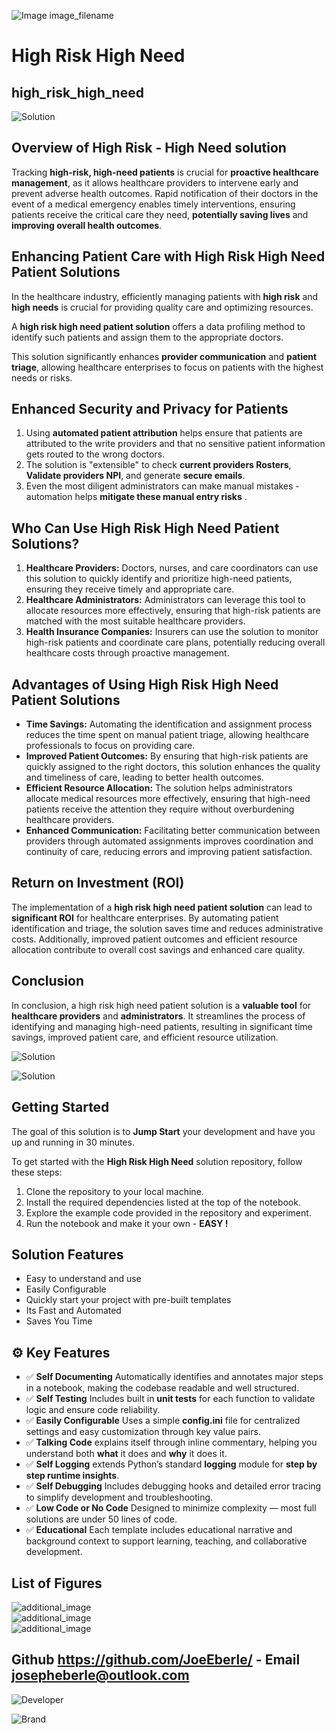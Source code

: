 ![Image image_filename](solution_sign.png)
    
# High Risk High Need 

## high_risk_high_need

    
![Solution](code.png)

    

## Overview of High Risk - High Need solution
Tracking **high-risk, high-need patients** is crucial for **proactive healthcare management**, as it allows healthcare providers to intervene early and prevent adverse health outcomes. Rapid notification of their doctors in the event of a medical emergency enables timely interventions, ensuring patients receive the critical care they need, **potentially saving lives** and **improving overall health outcomes**.

## Enhancing Patient Care with High Risk High Need Patient Solutions
In the healthcare industry, efficiently managing patients with **high risk** and **high needs** is crucial for providing quality care and optimizing resources.

A **high risk high need patient solution** offers a data profiling method to identify such patients and assign them to the appropriate doctors. 

This solution significantly enhances **provider communication** and **patient triage**, allowing healthcare enterprises to focus on patients with the highest needs or risks.

## Enhanced Security and Privacy for Patients
1. Using **automated patient attribution** helps ensure that patients are attributed to the write providers and that no sensitive patient information gets routed to the wrong doctors.
2. The solution is "extensible" to check **current providers Rosters**, **Validate providers NPI**, and generate **secure emails**. 
3. Even the most diligent administrators can make manual mistakes - automation helps **mitigate these manual entry risks** . 

## Who Can Use High Risk High Need Patient Solutions?
1. **Healthcare Providers:** Doctors, nurses, and care coordinators can use this solution to quickly identify and prioritize high-need patients, ensuring they receive timely and appropriate care.
2. **Healthcare Administrators:** Administrators can leverage this tool to allocate resources more effectively, ensuring that high-risk patients are matched with the most suitable healthcare providers.
3. **Health Insurance Companies:** Insurers can use the solution to monitor high-risk patients and coordinate care plans, potentially reducing overall healthcare costs through proactive management.

## Advantages of Using High Risk High Need Patient Solutions
- **Time Savings:** Automating the identification and assignment process reduces the time spent on manual patient triage, allowing healthcare professionals to focus on providing care.
- **Improved Patient Outcomes:** By ensuring that high-risk patients are quickly assigned to the right doctors, this solution enhances the quality and timeliness of care, leading to better health outcomes.
- **Efficient Resource Allocation:** The solution helps administrators allocate medical resources more effectively, ensuring that high-need patients receive the attention they require without overburdening healthcare providers.
- **Enhanced Communication:** Facilitating better communication between providers through automated assignments improves coordination and continuity of care, reducing errors and improving patient satisfaction.

## Return on Investment (ROI)
The implementation of a **high risk high need patient solution** can lead to **significant ROI** for healthcare enterprises. By automating patient identification and triage, the solution saves time and reduces administrative costs. Additionally, improved patient outcomes and efficient resource allocation contribute to overall cost savings and enhanced care quality.

## Conclusion
In conclusion, a high risk high need patient solution is a **valuable tool** for **healthcare providers** and **administrators**. It streamlines the process of identifying and managing high-need patients, resulting in significant time savings, improved patient care, and efficient resource utilization.



![Solution](code.png)

    
![Solution](code.png)

    
## Getting Started

The goal of this solution is to **Jump Start** your development and have you up and running in 30 minutes. 

To get started with the **High Risk High Need** solution repository, follow these steps:
1. Clone the repository to your local machine.
2. Install the required dependencies listed at the top of the notebook.
3. Explore the example code provided in the repository and experiment.
4. Run the notebook and make it your own - **EASY !**
    
## Solution Features

- Easy to understand and use  
- Easily Configurable 
- Quickly start your project with pre-built templates
- Its Fast and Automated
- Saves You Time 



## ⚙️ Key Features

- ✅ **Self Documenting** Automatically identifies and annotates major steps in a notebook, making the codebase readable and well structured.
- ✅ **Self Testing** Includes built in **unit tests** for each function to validate logic and ensure code reliability.
- ✅ **Easily Configurable** Uses a simple **config.ini** file for centralized settings and easy customization through key value pairs.
- ✅ **Talking Code** explains itself through inline commentary, helping you understand both **what** it does and **why** it does it.
- ✅ **Self Logging** extends Python’s standard **logging** module for **step by step runtime insights**.
- ✅ **Self Debugging** Includes debugging hooks and detailed error tracing to simplify development and troubleshooting.
- ✅ **Low Code or  No Code** Designed to minimize complexity — most full solutions are under 50 lines of code.
- ✅ **Educational** Each template includes educational narrative and background context to support learning, teaching, and collaborative development.

    
## List of Figures
 ![additional_image](high_risk_high_need.png)  <br>![additional_image](high_risk_high_need_II.png)  <br>![additional_image](pandas.png)  <br>
    

## Github https://github.com/JoeEberle/ - Email  josepheberle@outlook.com 
    
![Developer](developer.png)

![Brand](brand.png)
    